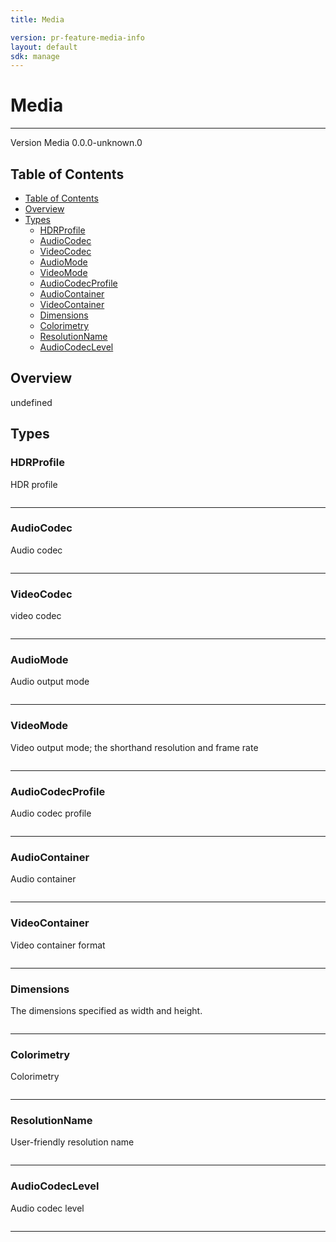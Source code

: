```yaml
---
title: Media

version: pr-feature-media-info
layout: default
sdk: manage
---
```


# Media

---

Version Media 0.0.0-unknown.0

## Table of Contents

- [Table of Contents](#table-of-contents)
- [Overview](#overview)
- [Types](#types)
  - [HDRProfile](#hdrprofile)
  - [AudioCodec](#audiocodec)
  - [VideoCodec](#videocodec)
  - [AudioMode](#audiomode)
  - [VideoMode](#videomode)
  - [AudioCodecProfile](#audiocodecprofile)
  - [AudioContainer](#audiocontainer)
  - [VideoContainer](#videocontainer)
  - [Dimensions](#dimensions)
  - [Colorimetry](#colorimetry)
  - [ResolutionName](#resolutionname)
  - [AudioCodecLevel](#audiocodeclevel)

## Overview

undefined

## Types

### HDRProfile

HDR profile

```typescript

```

---

### AudioCodec

Audio codec

```typescript

```

---

### VideoCodec

video codec

```typescript

```

---

### AudioMode

Audio output mode

```typescript

```

---

### VideoMode

Video output mode; the shorthand resolution and frame rate

```typescript

```

---

### AudioCodecProfile

Audio codec profile

```typescript

```

---

### AudioContainer

Audio container

```typescript

```

---

### VideoContainer

Video container format

```typescript

```

---

### Dimensions

The dimensions specified as width and height.

```typescript

```

---

### Colorimetry

Colorimetry

```typescript

```

---

### ResolutionName

User-friendly resolution name

```typescript

```

---

### AudioCodecLevel

Audio codec level

```typescript

```

---
